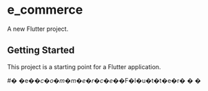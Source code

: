 # e_commerce

A new Flutter project.

## Getting Started

This project is a starting point for a Flutter application.

#� �e�_�c�o�m�m�e�r�c�e�_�F�l�u�t�t�e�r�
�
�
